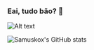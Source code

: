 ### Eai, tudo bão? 👋

![Alt text](https://spotify-recently-played-readme.vercel.app/api?user=samu5020ol&unique={true|1|on|yes})

![Samuskox's GitHub stats](https://github-readme-stats.vercel.app/api?username=Samuskox&show_icons=true&theme=synthwave)

<!--
**Samuskox/Samuskox** is a ✨ _special_ ✨ repository because its `README.md` (this file) appears on your GitHub profile.

Here are some ideas to get you started:

- 🔭 I’m currently working on ...
- 🌱 I’m currently learning ...
- 👯 I’m looking to collaborate on ...
- 🤔 I’m looking for help with ...
- 💬 Ask me about ...
- 📫 How to reach me: ...
- 😄 Pronouns: ...
- ⚡ Fun fact: ...
-->
